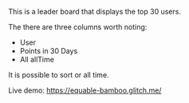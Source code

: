 This is a leader board that displays the top 30 users.

The there are three columns worth noting:

- User
- Points in 30 Days
- All allTime

It is possible to sort or all time.

Live demo: https://equable-bamboo.glitch.me/
